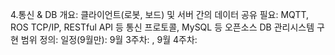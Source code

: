 4.통신 & DB
   개요: 클라이언트(로봇, 보드) 및 서버 간의 데이터 공유
   필요: MQTT, ROS TCP/IP, RESTful API 등 통신 프로토콜, MySQL 등 오픈소스 DB 관리시스템
   구현 범위 정의:
   일정(9월만): 9월 3주차: , 9월 4주차: 
